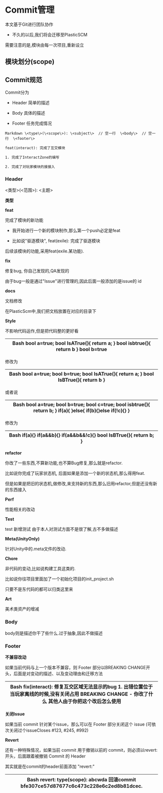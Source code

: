 # Commit管理

本文基于Git进行团队协作

-   不久的以后,我们将会迁移至PlasticSCM

需要注意的是,模块由每一次项目,重新设立

## 模块划分(scope)

## Commit规范

Commit分为

-   Header 简单的描述

-   Body 具体的描述

-   Footer 任务完成情况

```
Markdown \<type\>(\<scope\>): \<subject\>  // 空一行  \<body\>  // 空一行  \<footer\> 

feat(interact): 完成了互交模块  

1. 完成了InteractZone的编写 

2. 完成了对玩家模块的接接入   
```
### Header

\<类型\>(\<范围\>): \<主题\>

**类型**

**feat**

完成了模块的新功能

-   我开始进行一个新的模块制作,那么第一个push必定是feat

-   比如说"驱逐模块", feat(exile): 完成了驱逐模块

后续该模块的功能,采用feat(exile.某功能).

**fix**

修复bug, 你自己发现的,QA发现的

由于bug一般是通过"Issue"进行管理的,因此后面一般添加的是issue的 id

**docs**

文档修改

在PlasticScm中,我们把文档放置在对应的目录下

**Style**

不影响代码运作,但是把代码整的更好看

| Bash bool a=true; bool IsATrue(){ return a; } bool isbtrue(){ return b } bool b=true |
|--------------------------------------------------------------------------------------|

修改为

| Bash bool a=true; bool b=true;  bool IsATrue(){ return a; } bool IsBTrue(){ return b } |
|----------------------------------------------------------------------------------------|

或者说

| Bash bool a=true; bool b=true; bool c=true;  bool isbtrue(){ return b; } if(a){ }else{ if(b){}else if(!c){} }  |
|----------------------------------------------------------------------------------------------------------------|

修改为

| Bash if(a){}  if(a&&b){}  if(a&&b&&!c){}  bool IsBTrue(){ return b; } |
|-----------------------------------------------------------------------|

**refactor**

你改了一些东西,不算新功能,也不算Bug修复,那么就是refactor.

比如说你完成了玩家状态机, 后面如果是添加一个新的状态机,那么得用feat.

但是如果是把旧的状态机,做修改,来支持新的东西,那么旧用refactor,但是还没有新的东西接入

**Perf**

性能相关的改动

**Test**

test 新增测试 由于本人对测试方面不是很了解,古不多做描述

**Meta(UnityOnly)**

针对Unity中的.meta文件的改动.

**Chore**

非代码的变动,比如说构建工具这类的.

比如说你往项目里面加了一个初始化项目的init_project.sh

只要不是东代码的都可以归类这里来

**Art**

美术类资产的增减

### Body

body则是描述你干了些什么.过于抽象,因此不做描述

### Footer

**不兼容改动**

如果当前代码与上一个版本不兼容，则 Footer 部分以BREAKING
CHANGE开头，后面是对变动的描述、以及变动理由和迁移方法

| Bash fix(interact): 修复互交区域无法显示的bug  1. 出错位置位于 当玩家离线的时候,没有关闭占用  BREAKING CHANGE - 你改了什么 其他人由于你把这个改后怎么使用  |
|------------------------------------------------------------------------------------------------------------------------------------------------------------|

**关闭Issue**

如果当前 commit 针对某个issue，那么可以在 Footer 部分关闭这个 issue
(可依次关闭过个issueCloses \#123, \#245, \#992)

**Revert**

还有一种特殊情况，如果当前 commit 用于撤销以前的
commit，则必须以revert:开头，后面跟着被撤销 Commit 的 Header

其实就是在commit的header前面添加 "revert:"

| Bash revert: type(scope): abcwda  回滚commit bfe307ce57d87677c6c473c228e6c2ed8b81dcec. |
|----------------------------------------------------------------------------------------|
